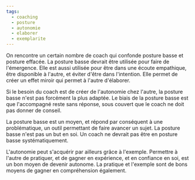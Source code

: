 ```yaml
---
tags:
  - coaching
  - posture
  - autonomie
  - elaborer
  - exemplarite
---
```

On rencontre un certain nombre de coach qui confonde posture basse et posture effacée.
La posture basse devrait être utilisée pour faire de l'émergence. Elle est aussi utilisée pour être dans une écoute empathique, être disponible à l'autre, et éviter d'être dans l'intention.
Elle permet de créer un effet miroir qui permet à l'autre d'élaborer.

Si le besoin du coach est de créer de l'autonomie chez l'autre, la posture basse n'est pas forcément la plus adaptée. Le biais de la posture basse est que l'accompagné reste sans réponse, sous  couvert que le coach ne doit pas donner de conseil.

La posture basse est un moyen, et répond par conséquent à une problématique, un outil permettant de faire avancer un sujet. La posture basse n'est pas un but en soi. Un coach ne devrait pas être en posture basse systématiquement.

L'autonomie peut s'acquérir par ailleurs grâce à l'exemple. Permettre à l'autre de pratiquer, et de gagner en expérience, et en confiance en soi, est un bon moyen de devenir autonome. La pratique et l'exemple sont de bons moyens de gagner en compréhension également.